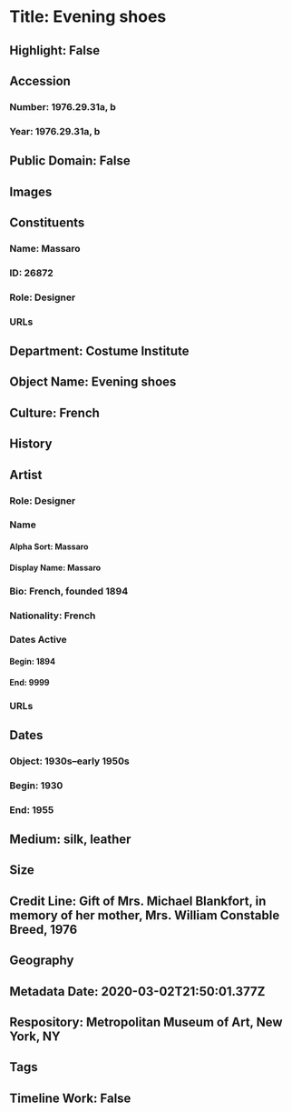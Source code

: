 # Title: Evening shoes
## Highlight: False
## Accession
### Number: 1976.29.31a, b
### Year: 1976.29.31a, b
## Public Domain: False
## Images
## Constituents
### Name: Massaro
### ID: 26872
### Role: Designer
### URLs
## Department: Costume Institute
## Object Name: Evening shoes
## Culture: French
## History
## Artist
### Role: Designer
### Name
#### Alpha Sort: Massaro
#### Display Name: Massaro
### Bio: French, founded 1894
### Nationality: French
### Dates Active
#### Begin: 1894
#### End: 9999
### URLs
## Dates
### Object: 1930s–early 1950s
### Begin: 1930
### End: 1955
## Medium: silk, leather
## Size
## Credit Line: Gift of Mrs. Michael Blankfort, in memory of her mother, Mrs. William Constable Breed, 1976
## Geography
## Metadata Date: 2020-03-02T21:50:01.377Z
## Respository: Metropolitan Museum of Art, New York, NY
## Tags
## Timeline Work: False